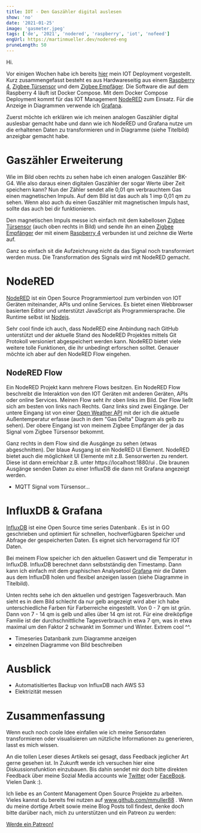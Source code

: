 ```yaml
---
title: IOT - Den Gaszähler digital auslesen
show: 'no'
date: '2021-01-25'
image: 'gasmeter.jpeg'
tags: ['de', '2021', 'nodered', 'raspberry', 'iot', 'nofeed']
engUrl: https://martinmueller.dev/nodered-eng
pruneLength: 50
---
```


Hi.

Vor einigen Wochen habe ich bereits [hier](https://martinmueller.dev/rasp4) mein IOT Deployment vorgestellt. Kurz zusammengefasst besteht es aus Hardwareseitig aus einem [Raspberry 4](), [Zigbee Türsensor]() und dem [Zigbee Empfäger](). Die Software die auf dem Raspberry 4 läuft ist Docker Compose. Mit dem Docker Compose Deployment kommt für das IOT Management [NodeRED]() zum Einsatz. Für die Anzeige in Diagrammen verwende ich [Grafana]().

Zuerst möchte ich erklären wie ich meinen analogen Gaszähler digital auslesbar gemacht habe und dann wie ich NodeRED und Grafana nutze um die erhaltenen Daten zu transformieren und in Diagramme (siehe Titelbild) anzeigbar gemacht habe.

# Gaszähler Erweiterung

Wie im Bild oben rechts zu sehen habe ich einen analogen Gaszähler BK-G4. Wie also daraus einen digitalen Gaszähler der sogar Werte über Zeit speichern kann? Nun der Zähler sendet alle 0,01 qm verbrauchtem Gas einen magnetischen Impuls. Auf dem Bild ist das auch als 1 imp 0,01 qm zu sehen. Wenn also auch du einen Gaszähler mit magnetischen Impuls hast, sollte das auch bei dir funktionieren.

Den magnetischen Impuls messe ich einfach mit dem kabellosen [Zigbee Türsensor]() (auch oben rechts in Bild) und sende ihn an einen [Zigbee Empfänger]() der mit einem [Raspberry 4]() verbunden ist und zeichne die Werte auf.

Ganz so einfach sit die Aufzeichnung nicht da das Signal noch transformiert werden muss. Die Transformation des Signals wird mit NodeRED gemacht.

# NodeRED

[NodeRED](https://github.com/node-red/node-red) ist ein Open Source Programmiertool zum verbinden von IOT Geräten miteinander, APIs und online Services. Es bietet einen Webbrowser basierten Editor und unterstützt JavaScript als Programmiersprache. Die Runtime selbst ist [Nodejs](https://en.wikipedia.org/wiki/Node.js).

Sehr cool finde ich auch, dass NodeRED eine Anbindung nach GitHub unterstützt und der aktuelle Stand des NodeRED Projektes mittels Git Protokoll versioniert abgespeichert werden kann. NodeRED bietet viele weitere tolle Funktionen, die ihr unbedingt erforschen solltet. Genauer möchte ich aber auf den NodeRED Flow eingehen.

## NodeRED Flow
Ein NodeRED Projekt kann mehrere Flows besitzen. Ein NodeRED Flow beschreibt die Interaktion von den IOT Geräten mit anderen Geräten, APIs oder online Services. Meinen Flow seht ihr oben links im Bild. Der Flow ließt sich am besten von links nach Rechts. Ganz links sind zwei Eingänge. Der untere Eingang ist von einer [Open Weather API](https://openweathermap.org/appid) mit der ich die aktuelle Außentemperatur erfasse (auch in dem "Gas Delta" Diagram als gelb zu sehen). Der obere Eingang ist von meinem Zigbee Empfänger der ja das Signal vom Zigbee Türsensor bekommt.

Ganz rechts in dem Flow sind die Ausgänge zu sehen (etwas abgeschnitten). Der blaue Ausgang ist ein NodeRED UI Element. NodeRED bietet auch die möglichkeit UI Elemente mit z.B. Sensorwerten zu rendert. Diese ist dann erreichbar z.B. unter https://localhost:1880/ui . Die braunen Ausgänge senden Daten zu einer InfluxDB die dann mit Grafana angezeigt werden.

* MQTT Signal vom Türsensor...

# InfluxDB & Grafana
[InfluxDB](https://github.com/influxdata/influxdb) ist eine Open Source time series Datenbank . Es ist in GO geschrieben und optimiert für schnellen, hochverfügbaren Speicher und Abfrage der gespeicherten Daten. Es eignet sich hervorragend für IOT Daten.

Bei meinem Flow speicher ich den aktuellen Gaswert und die Temperatur in InfluxDB. InfluxDB berechnet dann selbstständig den Timestamp. Dann kann ich einfach mit dem graphischen Analysetool [Grafana](https://github.com/grafana/grafana) mir die Daten aus dem InfluxDB holen und flexibel anzeigen lassen (siehe Diagramme in Titelbild).

Unten rechts sehe ich den aktuellen und gestrigen Tagesverbrauch. Man sieht es in dem Bild schlecht da nur gelb angezeigt wird aber ich habe unterschiedliche Farben für Farberreiche eingestellt. Von 0 - 7 qm ist grün. Dann von 7 - 14 qm is gelb und alles über 14 qm ist rot. Für eine dreiköpfige Familie ist der durchschnittliche Tagesverbrauch in etwa 7 qm, was in etwa maximal um den Faktor 2 schwankt im Sommer und Winter. Extrem cool ^^.

* Timeseries Datanbank zum Diagramme anzeigen
* einzelnen Diagramme von Bild beschreiben

# Ausblick

* Automatisitiertes Backup von InfluxDB nach AWS S3
* Elektrizität messen

# Zusammenfassung
Wenn euch noch coole Idee einfallen wie ich meine Sensordaten transformieren oder visualisieren um nützliche Informationen zu generieren, lasst es mich wissen.

An die tollen Leser dieses Artikels sei gesagt, dass Feedback jeglicher Art gerne gesehen ist. In Zukunft werde ich versuchen hier eine Diskussionsfunktion einzubauen. Bis dahin sendet mir doch bitte direkten Feedback über meine Sozial Media accounts wie [Twitter](https://twitter.com/MartinMueller_) oder [FaceBook](https://www.facebook.com/martin.muller.10485). Vielen Dank :).

Ich liebe es an Content Management Open Source Projekte zu arbeiten. Vieles kannst du bereits frei nutzen auf www.github.com/mmuller88 . Wenn du meine dortige Arbeit sowie meine Blog Posts toll findest, denke doch bitte darüber nach, mich zu unterstützen und ein Patreon zu werden:

<a href="https://www.patreon.com/bePatron?u=29010217" data-patreon-widget-type="become-patron-button">Werde ein Patreon!</a><script async src="https://c6.patreon.com/becomePatronButton.bundle.js"></script>